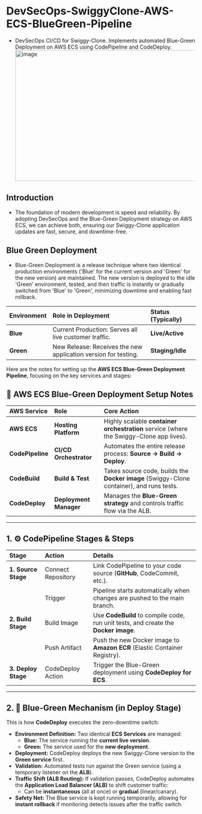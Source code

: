 # DevSecOps-SwiggyClone-AWS-ECS-BlueGreen-Pipeline
- DevSecOps CI/CD for Swiggy-Clone. Implements automated Blue-Green Deployment on AWS ECS using CodePipeline and CodeDeploy.
  <img width="802" height="348" alt="image" src="https://github.com/user-attachments/assets/33019516-ca31-4d1c-9875-d36fb77ef370" />

## Introduction
- The foundation of modern development is speed and reliability. By adopting DevSecOps and the Blue-Green Deployment strategy on AWS ECS, we can achieve both, ensuring our Swiggy-Clone application updates are fast, secure, and downtime-free.

## Blue Green Deployment
- Blue-Green Deployment is a release technique where two identical production environments ('Blue' for the current version and 'Green' for the new version) are maintained. The new version is deployed to the idle 'Green' environment, tested, and then traffic is instantly or gradually switched from 'Blue' to 'Green', minimizing downtime and enabling fast rollback.


| Environment | Role in Deployment | Status (Typically) |
| :--- | :--- | :--- |
| **Blue** | Current Production: Serves all live customer traffic. | **Live/Active** |
| **Green** | New Release: Receives the new application version for testing. | **Staging/Idle** |

Here are the notes for setting up the **AWS ECS Blue-Green Deployment Pipeline**, focusing on the key services and stages:

## 🚀 AWS ECS Blue-Green Deployment Setup Notes

| AWS Service | Role | Core Action |
| :--- | :--- | :--- |
| **AWS ECS** | **Hosting Platform** | Highly scalable **container orchestration** service (where the Swiggy-Clone app lives). |
| **CodePipeline** | **CI/CD Orchestrator** | Automates the entire release process: **Source → Build → Deploy**. |
| **CodeBuild** | **Build & Test** | Takes source code, builds the **Docker image** (Swiggy-Clone container), and runs tests. |
| **CodeDeploy** | **Deployment Manager** | Manages the **Blue-Green strategy** and controls traffic flow via the ALB. |

***

## 1. ⚙️ CodePipeline Stages & Steps

| Stage | Action | Details |
| :--- | :--- | :--- |
| **1. Source Stage** | Connect Repository | Link CodePipeline to your code source (**GitHub**, CodeCommit, etc.). |
| | Trigger | Pipeline starts automatically when changes are pushed to the main branch. |
| **2. Build Stage** | Build Image | Use **CodeBuild** to compile code, run unit tests, and create the **Docker image**. |
| | Push Artifact | Push the new Docker image to **Amazon ECR** (Elastic Container Registry). |
| **3. Deploy Stage** | CodeDeploy Action | Trigger the Blue-Green deployment using **CodeDeploy for ECS**. |

***

## 2. 🚦 Blue-Green Mechanism (in Deploy Stage)

This is how **CodeDeploy** executes the zero-downtime switch:

-   **Environment Definition:** Two identical **ECS Services** are managed:
    -   **Blue:** The service running the **current live version**.
    -   **Green:** The service used for the **new deployment**.
-   **Deployment:** CodeDeploy deploys the new Swiggy-Clone version to the **Green service** first.
-   **Validation:** Automated tests run against the Green service (using a temporary listener on the **ALB**).
-   **Traffic Shift (ALB Routing):** If validation passes, CodeDeploy automates the **Application Load Balancer (ALB)** to shift customer traffic:
    -   Can be **instantaneous** (all at once) or **gradual** (linear/canary).
-   **Safety Net:** The Blue service is kept running temporarily, allowing for **instant rollback** if monitoring detects issues after the traffic switch.

  